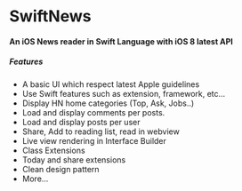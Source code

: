 SwiftNews
=======

#### An iOS News reader in Swift Language with iOS 8 latest API

##### Features

* A basic UI which respect latest Apple guidelines
* Use Swift features such as extension, framework, etc...
* Display HN home categories (Top, Ask, Jobs..)
* Load and display comments per posts.
* Load and display posts per user
* Share, Add to reading list, read in webview
* Live view rendering in Interface Builder
* Class Extensions
* Today and share extensions
* Clean design pattern
* More...
